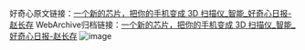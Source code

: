好奇心原文链接：[一个新的芯片，把你的手机变成 3D 扫描仪_智能_好奇心日报-赵长存](https://www.qdaily.com/articles/8200.html)
WebArchive归档链接：[一个新的芯片，把你的手机变成 3D 扫描仪_智能_好奇心日报-赵长存](http://web.archive.org/web/20160502202008/http://www.qdaily.com/articles/8200.html)
![image](http://ww3.sinaimg.cn/large/007d5XDply1g3vb3d2uk8j30u02h0b29)